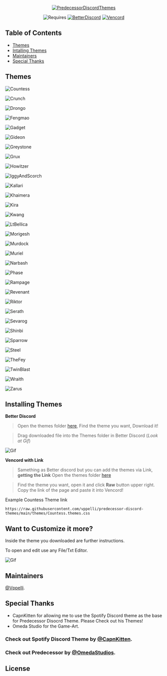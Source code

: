 <div align="center">

[![PredecessorDiscordThemes](/img/PDT-logo.png)](https://github.com/vppelli/predecessor-discord-themes)
</div>

<div align="center">
  
![Requires](https://img.shields.io/badge/Requires-%23E8C506?style=for-the-badge) [![BetterDiscord](https://img.shields.io/badge/Better_Discord-Download-%23E8C506?style=for-the-badge&labelColor=black)](https://betterdiscord.app) [![Vencord](https://img.shields.io/badge/Vencord-Download-%23E8C506?style=for-the-badge&labelColor=black)](https://vencord.dev) 

</div>

## Table of Contents
- [Themes](#themes)
- [Intalling Themes](#installing-themes)
- [Maintainers](#maintainers)
- [Special Thanks](#special-thanks)

## Themes

![Countess](/img/Previews/CountessPreview.png)

![Crunch](/img/Previews/CrunchPreview.png)

![Drongo](/img/Previews/DrongoPreview.png)

![Fengmao](/img/Previews/FangmaoPreview.png)

![Gadget](/img/Previews/GadgetPreview.png)

![Gideon](/img/Previews/GideonPreview.png)

![Greystone](/img/Previews/GreystonePreview.png)

![Grux](/img/Previews/GruxPreview.png)

![Howitzer](/img/Previews/HowitzerPreview.png)

![IggyAndScorch](/img/Previews/IggyAndScorchPreview.png)

![Kallari](/img/Previews/KallariPreview.png)

![Khaimera](/img/Previews/KhaimeraPreview.png)

![Kira](/img/Previews/KiraPreview.png)

![Kwang](/img/Previews/KwangPreview.png)

![LtBellica](/img/Previews/LtBelicaPreview.png)

![Morigesh](/img/Previews/MorigeshPreview.png)

![Murdock](/img/Previews/MurdockPreview.png)

![Muriel](/img/Previews/MurielPreview.png)

![Narbash](/img/Previews/NarbashPreview.png)

![Phase](/img/Previews/PhasePreview.png)

![Rampage](/img/Previews/RampagePreview.png)

![Revenant](/img/Previews/RevenantPreview.png)

![Riktor](/img/Previews/RiktorPreview.png)

![Serath](/img/Previews/SerathPreview.png)

![Sevarog](/img/Previews/SevarogPreview.png)

![Shinbi](/img/Previews/ShinbiPreview.png)

![Sparrow](/img/Previews/SparrowPreview.png)

![Steel](/img/Previews/SteelPreview.png)

![TheFey](/img/Previews/TheFeyPreview.png#)

![TwinBlast](/img/Previews/TwinblastPreview.png)

![Wraith](/img/Previews/WraithPreview.png)

![Zarus](/img/Previews/ZarusPreview.png)


## Installing Themes

**Better Discord**
> Open the themes folder [here](https://github.com/vppelli/predecessor-discord-themes/tree/main/themes), Find the theme you want, Download it!

> Drag downloaded file into the Themes folder in Better Discord (*Look at Gif*)

![Gif](#)

**Vencord with Link**
> Samething as Better discord but you can add the themes via Link, **getting the Link** Open the themes folder [here](https://github.com/vppelli/predecessor-discord-themes/tree/main/themes)

> Find the theme you want, open it and click **Raw** button upper right. Copy the link of the page and paste it into Vencord!

Example Countess Theme link
```
https://raw.githubusercontent.com/vppelli/predecessor-discord-themes/main/themes/Countess.themes.css
```

## Want to Customize it more?
Inside the theme you downloaded are further instructions.

To open and edit use any File/Txt Editor.

![Gif](#)



## Maintainers

[@Vppelli](https://github.com/vppelli).

## Special Thanks
- CapnKitten for allowing me to use the Spotify Discord theme as the base for Predecessor Disocrd Theme. Please Check out his Themes!
- Omeda Studio for the Game-Art.

### Check out Spotify Discord Theme by [@CapnKitten](https://github.com/CapnKitten/Spotify-Discord).
### Check out Predecessor by [@OmedaStudios](https://www.predecessorgame.com).

## License
